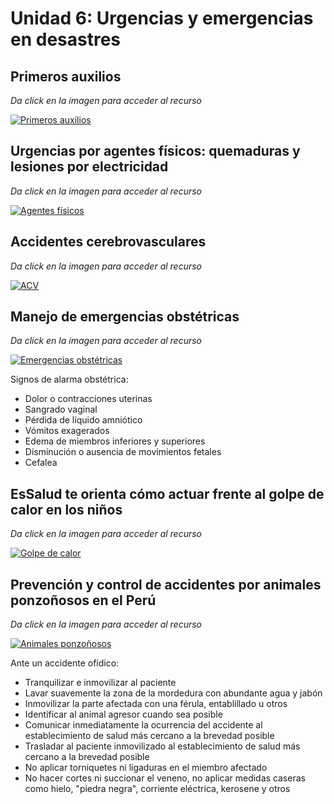 # Unidad 6: Urgencias y emergencias en desastres
## Primeros auxilios 
_Da click en la imagen para acceder al recurso_

[![Primeros auxilios](https://img.youtube.com/vi/UQEp3D3WHeM/0.jpg)](https://www.youtube.com/watch?v=UQEp3D3WHeM)

## Urgencias por agentes físicos: quemaduras y lesiones por electricidad 
_Da click en la imagen para acceder al recurso_

[![Agentes físicos](https://img.youtube.com/vi/VboWJ4pS1Lw/0.jpg)](https://www.youtube.com/watch?v=VboWJ4pS1Lw)

## Accidentes cerebrovasculares 
_Da click en la imagen para acceder al recurso_

[![ACV](https://img.youtube.com/vi/uaeY5ddBp2o/0.jpg)](https://www.youtube.com/watch?v=uaeY5ddBp2o)

## Manejo de emergencias obstétricas 
_Da click en la imagen para acceder al recurso_

[![Emergencias obstétricas](https://img.youtube.com/vi/XScCJuZvQyo/0.jpg)](https://www.youtube.com/watch?v=XScCJuZvQyo)

Signos de alarma obstétrica: 
- Dolor o contracciones uterinas
- Sangrado vaginal
- Pérdida de líquido amniótico
- Vómitos exagerados
- Edema de miembros inferiores y superiores
- Disminución o ausencia de movimientos fetales
- Cefalea

## EsSalud te orienta cómo actuar frente al golpe de calor en los niños 
_Da click en la imagen para acceder al recurso_

[![Golpe de calor](https://img.youtube.com/vi/wYvgW20neqg/0.jpg)](https://www.youtube.com/watch?v=wYvgW20neqg)

## Prevención y control de accidentes por animales ponzoñosos en el Perú 
_Da click en la imagen para acceder al recurso_

[![Animales ponzoñosos](https://img.youtube.com/vi/nHXPxTwrXe8/0.jpg)](https://www.youtube.com/watch?v=nHXPxTwrXe8)

Ante un accidente ofídico:
- Tranquilizar e inmovilizar al paciente
- Lavar suavemente la zona de la mordedura con abundante agua y jabón
- Inmovilizar la parte afectada con una férula, entablillado u otros
- Identificar al animal agresor cuando sea posible
- Comunicar inmediatamente la ocurrencia del accidente al establecimiento de salud más cercano a la brevedad posible
- Trasladar al paciente inmovilizado al establecimiento de salud más cercano a la brevedad posible
- No aplicar torniquetes ni ligaduras en el miembro afectado
- No hacer cortes ni succionar el veneno, no aplicar medidas caseras como hielo, "piedra negra", corriente eléctrica, kerosene y otros
